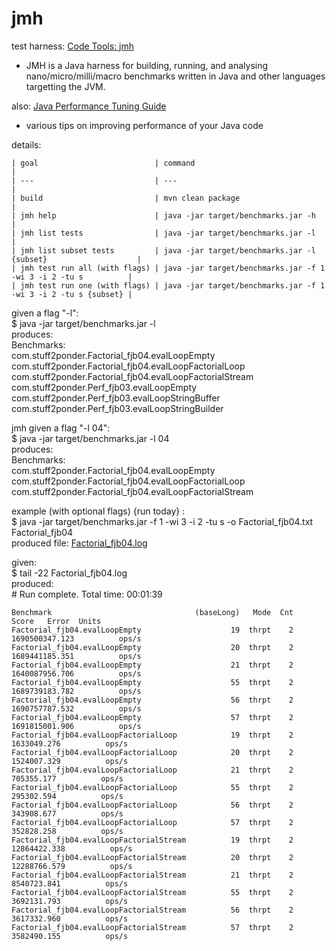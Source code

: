 # jmh
test harness:
[Code Tools: jmh](http://openjdk.java.net/projects/code-tools/jmh/) 

* JMH is a Java harness for building, running, and analysing nano/micro/milli/macro benchmarks written in Java and other languages targetting the JVM.

also:
[Java Performance Tuning Guide](http://java-performance.info/jmh/)

* various tips on improving performance of your Java code

details:

    | goal                          | command                                                        | 
    | ---                           | ---                                                            | 
    | build                         | mvn clean package                                              | 
    | jmh help                      | java -jar target/benchmarks.jar -h                             | 
    | jmh list tests                | java -jar target/benchmarks.jar -l                             | 
    | jmh list subset tests         | java -jar target/benchmarks.jar -l {subset}                    | 
    | jmh test run all (with flags) | java -jar target/benchmarks.jar -f 1 -wi 3 -i 2 -tu s          | 
    | jmh test run one (with flags) | java -jar target/benchmarks.jar -f 1 -wi 3 -i 2 -tu s {subset} | 

given a flag "-l":    
$ java -jar target/benchmarks.jar -l  
produces:  
    Benchmarks:  
    com.stuff2ponder.Factorial_fjb04.evalLoopEmpty  
    com.stuff2ponder.Factorial_fjb04.evalLoopFactorialLoop  
    com.stuff2ponder.Factorial_fjb04.evalLoopFactorialStream  
    com.stuff2ponder.Perf_fjb03.evalLoopEmpty  
    com.stuff2ponder.Perf_fjb03.evalLoopStringBuffer  
    com.stuff2ponder.Perf_fjb03.evalLoopStringBuilder  

jmh given a flag "-l 04":  
$ java -jar target/benchmarks.jar -l 04  
produces:  
    Benchmarks:  
    com.stuff2ponder.Factorial_fjb04.evalLoopEmpty  
    com.stuff2ponder.Factorial_fjb04.evalLoopFactorialLoop  
    com.stuff2ponder.Factorial_fjb04.evalLoopFactorialStream  

example (with optional flags) {run today} :  
$ java -jar target/benchmarks.jar -f 1 -wi 3 -i 2 -tu s -o Factorial_fjb04.txt Factorial_fjb04  
produced file: [Factorial_fjb04.log](https://github.com/FrankBoller/watcher/blob/master/myJmh/Factorial_fjb04.log)  

given:  
$ tail -22 Factorial_fjb04.log  
produced:  
    # Run complete. Total time: 00:01:39  

    Benchmark                                (baseLong)   Mode  Cnt           Score   Error  Units  
    Factorial_fjb04.evalLoopEmpty                    19  thrpt    2  1690500347.123          ops/s  
    Factorial_fjb04.evalLoopEmpty                    20  thrpt    2  1689441185.351          ops/s  
    Factorial_fjb04.evalLoopEmpty                    21  thrpt    2  1640087956.706          ops/s  
    Factorial_fjb04.evalLoopEmpty                    55  thrpt    2  1689739183.782          ops/s  
    Factorial_fjb04.evalLoopEmpty                    56  thrpt    2  1690757787.532          ops/s  
    Factorial_fjb04.evalLoopEmpty                    57  thrpt    2  1691815001.906          ops/s  
    Factorial_fjb04.evalLoopFactorialLoop            19  thrpt    2     1633049.276          ops/s  
    Factorial_fjb04.evalLoopFactorialLoop            20  thrpt    2     1524007.329          ops/s  
    Factorial_fjb04.evalLoopFactorialLoop            21  thrpt    2      705355.177          ops/s  
    Factorial_fjb04.evalLoopFactorialLoop            55  thrpt    2      295302.594          ops/s  
    Factorial_fjb04.evalLoopFactorialLoop            56  thrpt    2      343908.677          ops/s  
    Factorial_fjb04.evalLoopFactorialLoop            57  thrpt    2      352828.258          ops/s  
    Factorial_fjb04.evalLoopFactorialStream          19  thrpt    2    12864422.338          ops/s  
    Factorial_fjb04.evalLoopFactorialStream          20  thrpt    2    12288766.579          ops/s  
    Factorial_fjb04.evalLoopFactorialStream          21  thrpt    2     8540723.841          ops/s  
    Factorial_fjb04.evalLoopFactorialStream          55  thrpt    2     3692131.793          ops/s  
    Factorial_fjb04.evalLoopFactorialStream          56  thrpt    2     3617332.960          ops/s  
    Factorial_fjb04.evalLoopFactorialStream          57  thrpt    2     3582490.155          ops/s  


